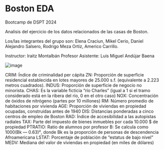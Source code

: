 # Boston EDA

Bootcamp de DSPT 2024

Analisis del ejercicio de los datos relacionados de las casas de Boston. 

Los/las integrantes del grupo son:
Elena Craciun,
Mikel Cerio,
Daniel Alejandro Salsero, 
Rodrigo Meza Ortiz,
Americo Carrillo.

Instructor: Iraitz Montalbán
Profesor Asistente: Luis Miguel Andújar Baena

![image](https://github.com/amejosecar/boston_DSPT/assets/148058680/0c54520a-9c8c-4369-89a8-0609da3956ae)

CRIM: Índice de criminalidad per cápita
ZN: Proporción de superficie residencial establecida en lotes mayores de 25.000 s.f. (equivalente a 2.223 metros cuadrados).
INDUS: Proporción de superficie de negocio no minorista.
CHAS: Es la variable ficticia “río Charles” (igual a 1 si el tramo considerado está en la ribera del río, 0 en el otro caso)
NOX: Concentración de óxidos de nitrógeno (partes por 10 millones)
RM: Número promedio de habitaciones por vivienda
AGE: Proporción de viviendas en propiedad ocupadas, construidas antes de 1940
DIS: Distancias ponderadas a cinco centros de empleo de Boston
RAD: Índice de accesibilidad a las autopistas radiales
TAX: Parte del impuesto de bienes inmuebles por cada 10.000 $ de propiedad
PTRATIO: Ratio de alumnos por profesor
B: Se calcula como 1000(Bk — 0.63)², donde Bk es la proporción de personas de descendencia Afroamericana
LSTAT: Porcentaje de población de “estatus de bajo nivel”
MEDV: Mediana del valor de viviendas en propiedad (en miles de dólares)